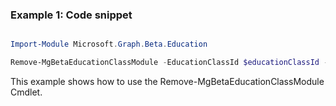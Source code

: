 ### Example 1: Code snippet

```powershell

Import-Module Microsoft.Graph.Beta.Education

Remove-MgBetaEducationClassModule -EducationClassId $educationClassId -EducationModuleId $educationModuleId

```
This example shows how to use the Remove-MgBetaEducationClassModule Cmdlet.

